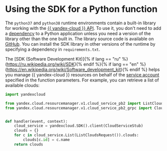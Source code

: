 # Using the SDK for a Python function

The `python37` and `python38` runtime environments contain a built-in library for working with the [{{ yandex-cloud }} API](../../../api-design-guide/). To use it, you don't need to add a [dependency](dependencies.md) to a Python application unless you need a version of the library other than the one built in. The library source code is available on [GitHub](https://github.com/yandex-cloud/python-sdk). You can install the SDK library in other versions of the runtime by specifying a dependency in `requirements.txt`.

The [SDK (Software Development Kit)]{% if lang == "ru" %}(https://ru.wikipedia.org/wiki/SDK){% endif %}{% if lang == "en" %}(https://en.wikipedia.org/wiki/Software_development_kit){% endif %} helps you manage {{ yandex-cloud }} resources on behalf of the [service account](../../operations/function-sa.md) specified in the function parameters. For example, you can retrieve a list of available clouds:

```python
import yandexcloud

from yandex.cloud.resourcemanager.v1.cloud_service_pb2 import ListCloudsRequest
from yandex.cloud.resourcemanager.v1.cloud_service_pb2_grpc import CloudServiceStub


def handler(event, context):
    cloud_service = yandexcloud.SDK().client(CloudServiceStub)
    clouds = {}
    for c in cloud_service.List(ListCloudsRequest()).clouds:
        clouds[c.id] = c.name
    return clouds
```
